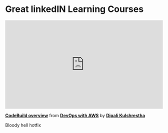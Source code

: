 <h1>Great linkedIN Learning Courses</h1>

<div style="position:relative;height:0;padding-bottom:56.25%"><iframe width="640" height="360" src="https://www.linkedin.com/learning/embed/devops-with-aws/codebuild-overview?autoplay=false&claim=AQGKH7KYGgAiXwAAAY3Ib76zKTm4fu8w5b-unoXv-Z602CjkQdr3KVmwzHTo4Aw87KC9W0KZeagJOYoKf1zNwlLdGVj-vRr7k7yNiWMGsnlXkmO_sjjaRrpUJWl3IWwyfrit12WEF8RC1MXfyo4uIhjiinwoSIMaHX5tMdf71CqZ0q3xb1YiPRVplITVF3-G_4CnzcpTfiPUjhtO3lKBFNEdaQH52u7UC61AlNkuNtGh4o7GuPTWIG1LRWqbFfRmYHET8VHs6OISYfOaAYutrNAHXhHj-dQozWu5U4BcUwGPNfYWlCedj1_IuY_bn-LpoxHg_QGjOL2xy9TX5l-H0mjQLilZvO9aKcUWcqg6GPv6ve-lI4AGnDfk_vBuaFzGrNYPAeLg6V28XLYk1ZHH6I3HuqUaaGCIbJAHpXUHeOUWSQI8WL17MI3dG41V0f3h9HtYw59pZ7F1-fwq-OoXD6c2Dd-QDP8ksY-2YBnjx4tqXDLjyzImdKI7SQ1idlAiQEqUXc5RESxPfHIaZj-N974mJZGXkbfxBSaNIedSQQLjFV9-tUJq-qF8KfTCaIxCXFchF1GskUDAT-JrR3uBfVIMfyHkwSipsG5izATn0uE9_2wlRHH7tSzJ9jLe23MNSg44fFObF7CsCgxRGFiOfvgOCtDw-QqWqgiEk932bzZ0Q8llTk2meIBlMzT70FjNlbBsEU64QteWNLHBbV9N79KvK7617VNnO4yJuVkjO2jLoAXBUYZ6gRJ0n0lVVo2jOxPiwoRy09_-yVBN1BndLNRVWE3-qUp7C11pwZ9e8mQ-V2dAm6Aoe2aYl96oiKa3PKRhTpxUW3T6Z8kj5hx9t9a6AbI_X0iEe_kk489exxbtTEBu_25Lbj1qH7LkG18ggoF-swTlLBdh3Vpfz3gbMGqKzL1MTDzmTqiucIhSW_sxH_JNJezWaN59ONIm3ojvKzbzOL7M6XkPoEKnHYxlw9WndJhPkD739_HN-BeW8LvcXVggqej8xJl_VRDG5uCL5eYFfGIMboy5Q5lWbDSix65SYsWgDIrBn767iAkwt14d6au2LfAVNuSbpbYL0ijqj8OUBfR-XfpFhj6HsVEELzqpkrTszV4nGYV1RxVppJdOY-Y7EsYjliEEMK7HcUsCnUt-DaHS_VRTg4CSforZPw5xpDrzw0Ns9d0h83GQ9ThieaDOLl4jVKPTTgYwwu_28iMin8lczEZtCSc" mozallowfullscreen="true" webkitallowfullscreen="true" allowfullscreen="true" frameborder="0" style="position:absolute;width:100%;height:100%;left:0"></iframe></div><p><strong><a href="https://www.linkedin.com/learning/devops-with-aws/codebuild-overview?trk=embed_lil">CodeBuild overview</a></strong> from <strong><a href="https://www.linkedin.com/learning/devops-with-aws?trk=embed_lil">DevOps with AWS</a></strong> by <strong><a href="https://www.linkedin.com/learning/instructors/dipali-kulshrestha?trk=embed_lil">Dipali Kulshrestha</a></strong></p>

Bloody hell hotfix
